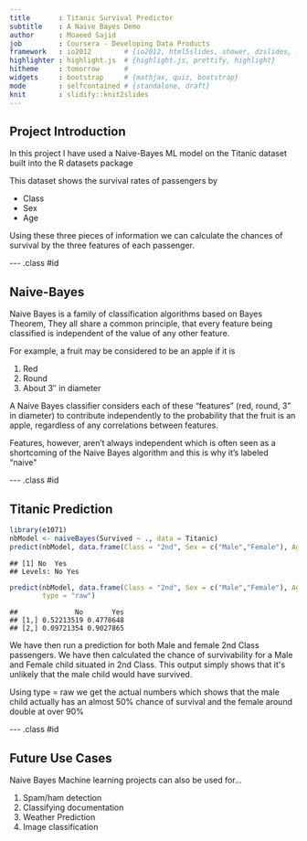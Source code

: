 ```yaml
---
title       : Titanic Survival Predictor
subtitle    : A Naive Bayes Demo
author      : Moaeed Sajid
job         : Coursera - Developing Data Products
framework   : io2012        # {io2012, html5slides, shower, dzslides, ...}
highlighter : highlight.js  # {highlight.js, prettify, highlight}
hitheme     : tomorrow      # 
widgets     : bootstrap     # {mathjax, quiz, bootstrap}
mode        : selfcontained # {standalone, draft}
knit        : slidify::knit2slides
---
```

<style>
.title-slide {
  background-color: #FFFFFF; /* #EDE0CF; ; #CA9F9D*/
}
</style>

## Project Introduction

In this project I have used a Naive-Bayes ML model on the Titanic dataset built into the R datasets package  

This dataset shows the survival rates of passengers by

- Class
- Sex 
- Age

Using these three pieces of information we can calculate the chances of survival by the three features of each passenger.

--- .class #id

## Naive-Bayes

Naive Bayes is a family of classification algorithms based on Bayes Theorem, They all share a common principle, that every feature being classified is independent of the value of any other feature.  

For example, a fruit may be considered to be an apple if it is 

1. Red
2. Round
3. About 3″ in diameter  

A Naive Bayes classifier considers each of these “features” (red, round, 3” in diameter) to contribute 
independently to the probability that the fruit is an apple, regardless of any correlations between features.  

Features, however, aren’t always independent which is often seen as a shortcoming of the Naive Bayes
algorithm and this is why it’s labeled “naive"

--- .class #id
## Titanic Prediction

```r
library(e1071)
nbModel <- naiveBayes(Survived ~ ., data = Titanic)
predict(nbModel, data.frame(Class = "2nd", Sex = c("Male","Female"), Age = "Child"))
```

```
## [1] No  Yes
## Levels: No Yes
```

```r
predict(nbModel, data.frame(Class = "2nd", Sex = c("Male","Female"), Age = "Child"),
        type = "raw")
```

```
##              No       Yes
## [1,] 0.52213519 0.4778648
## [2,] 0.09721354 0.9027865
```
We have then run a prediction for both Male and female 2nd Class passengers.  We have then calculated the chance of
survivability for a Male and Female child situated in 2nd Class.  This output simply shows that it's unlikely that the male
child would have survived.

Using type = raw we get the actual numbers which shows that the male child actually has an almost 50% chance of survival
and the female around double at over 90%

--- .class #id
## Future Use Cases

Naive Bayes Machine learning projects can also be used for...

1. Spam/ham detection
2. Classifying documentation
3. Weather Prediction
4. Image classification



